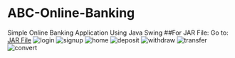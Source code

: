 # ABC-Online-Banking
Simple Online Banking Application Using Java Swing
##For JAR File:
Go to: 
[JAR File](target/Nex-Online-Banking-1.0-SNAPSHOT-jar-with-dependencies.jar)
![login](https://user-images.githubusercontent.com/83073238/209364523-c11dbb8d-47af-42b9-988e-224809739a86.png)
![signup](https://user-images.githubusercontent.com/83073238/209364531-e92cbced-3715-4b27-ab6b-29b8543d93d2.png)
![home](https://user-images.githubusercontent.com/83073238/209364549-f2f4f75b-6ff7-4000-88cd-66862f8f8ff3.png)
![deposit](https://user-images.githubusercontent.com/83073238/209364547-82614c46-653d-4d6e-96e3-045fcf7e70d3.png)
![withdraw](https://user-images.githubusercontent.com/83073238/209364545-f3e23d50-1526-4244-91c2-a21f95440c66.png)
![transfer](https://user-images.githubusercontent.com/83073238/209364542-a7780901-69e1-4ad3-84b8-7c86427cf9b8.png)
![convert](https://user-images.githubusercontent.com/83073238/209364541-1a536dd9-3d88-4ef4-8302-05825f939b32.png)
